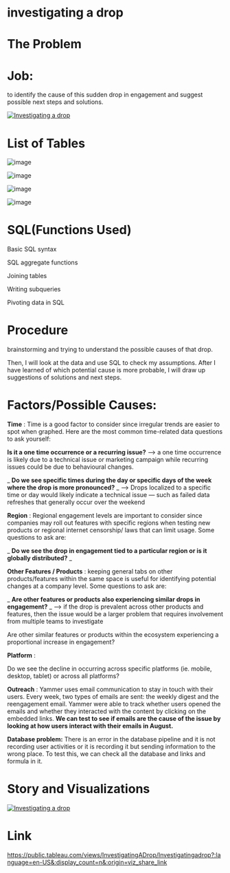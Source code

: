 # investigating a drop
 
# The Problem

# **Job:**

to identify the cause of this sudden drop in engagement and suggest possible next steps and solutions.
<div class='tableauPlaceholder' id='viz1623776556559' style='position: relative'><noscript><a href='#'><img alt='Investigating a drop ' src='https:&#47;&#47;public.tableau.com&#47;static&#47;images&#47;JM&#47;JMQ3RNQ97&#47;1_rss.png' style='border: none' /></a></noscript><object class='tableauViz'  style='display:none;'><param name='host_url' value='https%3A%2F%2Fpublic.tableau.com%2F' /> <param name='embed_code_version' value='3' /> <param name='path' value='shared&#47;JMQ3RNQ97' /> <param name='toolbar' value='yes' /><param name='static_image' value='https:&#47;&#47;public.tableau.com&#47;static&#47;images&#47;JM&#47;JMQ3RNQ97&#47;1.png' /> <param name='animate_transition' value='yes' /><param name='display_static_image' value='yes' /><param name='display_spinner' value='yes' /><param name='display_overlay' value='yes' /><param name='display_count' value='yes' /><param name='language' value='en-US' /></object></div>      


# **List of Tables**

![image](https://user-images.githubusercontent.com/37997480/122095545-271c1700-ce2b-11eb-8983-49cd90ea7301.png)


![image](https://user-images.githubusercontent.com/37997480/122095186-abba6580-ce2a-11eb-9e09-4efbc589da4d.png)

![image](https://user-images.githubusercontent.com/37997480/122095809-76fade00-ce2b-11eb-802a-4fb5ea1cb455.png)

![image](https://user-images.githubusercontent.com/37997480/122095715-59c60f80-ce2b-11eb-9e57-a10550af2913.png)

# **SQL(Functions Used)**
Basic SQL syntax

SQL aggregate functions

Joining tables

Writing subqueries

Pivoting data in SQL

# **Procedure**

brainstorming and trying to understand the possible causes of that drop.

Then, I will look at the data and use SQL to check my assumptions. After I have learned of which potential cause is more probable, I will draw up suggestions of solutions and next steps.

# **Factors/Possible Causes:**

**Time** : Time is a good factor to consider since irregular trends are easier to spot when graphed. Here are the most common time-related data questions to ask yourself:

**Is it a one time occurrence or a recurring issue?** ⟶ a one time occurrence is likely due to a technical issue or marketing campaign while recurring issues could be due to behavioural changes.

_ **Do we see specific times during the day or specific days of the week where the drop is more pronounced?** _ ⟶ Drops localized to a specific time or day would likely indicate a technical issue — such as failed data refreshes that generally occur over the weekend

**Region** : Regional engagement levels are important to consider since companies may roll out features with specific regions when testing new products or regional internet censorship/ laws that can limit usage. Some questions to ask are:

_ **Do we see the drop in engagement tied to a particular region or is it globally distributed?** _

**Other Features / Products** : keeping general tabs on other products/features within the same space is useful for identifying potential changes at a company level. Some questions to ask are:

_ **Are other features or products also experiencing similar drops in engagement?** _ ⟶ if the drop is prevalent across other products and features, then the issue would be a larger problem that requires involvement from multiple teams to investigate

Are other similar features or products within the ecosystem experiencing a proportional increase in engagement?

**Platform** :

Do we see the decline in occurring across specific platforms (ie. mobile, desktop, tablet) or across all platforms?

**Outreach** : Yammer uses email communication to stay in touch with their users. Every week, two types of emails are sent: the weekly digest and the reengagement email. Yammer were able to track whether users opened the emails and whether they interacted with the content by clicking on the embedded links. **We can test to see if emails are the cause of the issue by looking at how users interact with their emails in August.**

**Database problem:** There is an error in the database pipeline and it is not recording user activities or it is recording it but sending information to the wrong place. To test this, we can check all the database and links and formula in it.

# **Story and Visualizations**
<div class='tableauPlaceholder' id='viz1623777728174' style='position: relative'><noscript><a href='#'><img alt='Investigating a drop ' src='https:&#47;&#47;public.tableau.com&#47;static&#47;images&#47;In&#47;InvestigatingADrop&#47;Investigatingadrop&#47;1_rss.png' style='border: none' /></a></noscript><object class='tableauViz'  style='display:none;'><param name='host_url' value='https%3A%2F%2Fpublic.tableau.com%2F' /> <param name='embed_code_version' value='3' /> <param name='site_root' value='' /><param name='name' value='InvestigatingADrop&#47;Investigatingadrop' /><param name='tabs' value='no' /><param name='toolbar' value='yes' /><param name='static_image' value='https:&#47;&#47;public.tableau.com&#47;static&#47;images&#47;In&#47;InvestigatingADrop&#47;Investigatingadrop&#47;1.png' /> <param name='animate_transition' value='yes' /><param name='display_static_image' value='yes' /><param name='display_spinner' value='yes' /><param name='display_overlay' value='yes' /><param name='display_count' value='yes' /><param name='language' value='en-US' /></object></div>               

# **Link**
https://public.tableau.com/views/InvestigatingADrop/Investigatingadrop?:language=en-US&:display_count=n&:origin=viz_share_link
